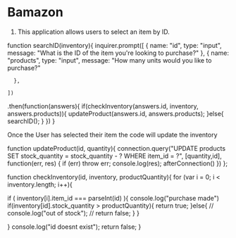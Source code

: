 # Bamazon

1. This application allows users to select an item by ID. 




function searchID(inventory){
  inquirer.prompt([
      {
        name: "id",
        type: "input",
        message: "What is the ID of the item you're looking to purchase?"
      },
      {
        name: "products",
        type: "input",
        message: "How many units would you like to purchase?"
          
      },
 
    ])
  .then(function(answers){
    if(checkInventory(answers.id, inventory, answers.products)){
      updateProduct(answers.id, answers.products);
    }else{
      searchID();
    }
  })
}

Once the User has selected their item the code will update the inventory 

function updateProduct(id, quantity){
  connection.query("UPDATE products SET stock_quantity = stock_quantity - ? WHERE item_id = ?", [quantity,id], function(err, res) {
  if (err) throw err;
  console.log(res);
  afterConnection()
})
};

function checkInventory(id, inventory, productQuantity){
  for (var i = 0; i < inventory.length; i++){

   if ( inventory[i].item_id === parseInt(id) ){
      console.log("purchase made")
      if(inventory[id].stock_quantity > productQuantity){
        return true;
      }else{
        // console.log("out of stock");
        // return false;
      }
    }

  }
  console.log("id doesnt exist");
  return false;
}
